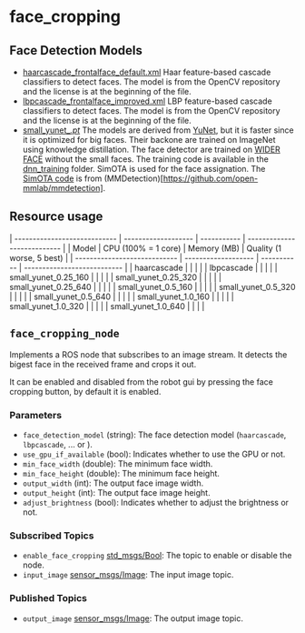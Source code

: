 # face_cropping

## Face Detection Models

- [haarcascade_frontalface_default.xml](models/haarcascade_frontalface_default.xml) Haar feature-based cascade classifiers to detect faces. The model is from the OpenCV repository and the license is at the beginning of the file.
- [lbpcascade_frontalface_improved.xml](models/lbpcascade_frontalface_improved.xml) LBP feature-based cascade classifiers to detect faces. The model is from the OpenCV repository and the license is at the beginning of the file.
- [small_yunet_*.pt*](models/small_yunet_*.pt) The models are derived from [YuNet](https://github.com/ShiqiYu/libfacedetection), but it is faster since it is optimized for big faces. Their backone are trained on ImageNet using knowledge distillation. The face detector are trained on [WIDER FACE](http://shuoyang1213.me/WIDERFACE/) without the small faces. The training code is available in the [dnn_training](dnn_training/) folder. SimOTA is used for the face assignation. The [SimOTA code](dnn_training/mmdet/) is from (MMDetection)[https://github.com/open-mmlab/mmdetection].

## Resource usage
| ---------------------------- | ------------------- | ----------- | --------------------------- |
| Model                        | CPU (100% = 1 core) | Memory (MB) | Quality (1 worse, 5 best)   |
| ---------------------------- | ------------------- | ----------- | --------------------------- |
| haarcascade                  |                     |             |                             |
| lbpcascade                   |                     |             |                             |
| small_yunet_0.25_160         |                     |             |                             |
| small_yunet_0.25_320         |                     |             |                             |
| small_yunet_0.25_640         |                     |             |                             |
| small_yunet_0.5_160          |                     |             |                             |
| small_yunet_0.5_320          |                     |             |                             |
| small_yunet_0.5_640          |                     |             |                             |
| small_yunet_1.0_160          |                     |             |                             |
| small_yunet_1.0_320          |                     |             |                             |
| small_yunet_1.0_640          |                     |             |                             |


## `face_cropping_node`

Implements a ROS node that subscribes to an image stream. It detects the bigest face in the received frame and crops it out.

It can be enabled and disabled from the robot gui by pressing the face cropping button, by default it is enabled.

### Parameters

- `face_detection_model` (string): The face detection model (`haarcascade`, `lbpcascade`, ... or  ).
- `use_gpu_if_available` (bool): Indicates whether to use the GPU or not.
- `min_face_width` (double): The minimum face width.
- `min_face_height` (double): The minimum face height.
- `output_width` (int): The output face image width.
- `output_height` (int): The output face image height.
- `adjust_brightness` (bool): Indicates whether to adjust the brightness or not.

### Subscribed Topics

- `enable_face_cropping` [std_msgs/Bool](http://docs.ros.org/en/noetic/api/std_msgs/html/msg/Bool.html): The topic to enable or disable the node.
- `input_image` [sensor_msgs/Image](http://docs.ros.org/en/noetic/api/sensor_msgs/html/msg/Image.html): The input image topic.

### Published Topics

- `output_image` [sensor_msgs/Image](http://docs.ros.org/en/noetic/api/sensor_msgs/html/msg/Image.html): The output image topic.
